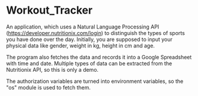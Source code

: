 # Workout_Tracker
An application, which uses a Natural Language Processing API (https://developer.nutritionix.com/login) to distinguish the types of sports you have done over the day. Initially, you are supposed to input your physical data like gender, weight in kg, height in cm and age. 

The program also fetches the data and records it into a Google Spreadsheet with time and date. Multiple types of data can be extracted from the Nutritionix API, so this is only a demo. 

The authorization variables are turned into environment variables, so the "os" module is used to fetch them. 
